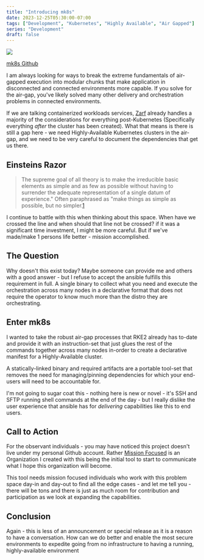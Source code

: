 ```yaml
---
title: "Introducing mk8s"
date: 2023-12-25T05:30:00-07:00
tags: ["Development", "Kubernetes", "Highly Available", "Air Gapped"]
series: "Development"
draft: false
---
```


![](/images/mk8s-preview.jpeg)

[mk8s Github](https://github.com/mission-focused/mk8s)

I am always looking for ways to break the extreme fundamentals of air-gapped execution into modular chunks that make application in disconnected and connected environments more capable. If you solve for the air-gap, you've likely solved many other delivery and orchestration problems in connected environments.

If we are talking containerized workloads services, [Zarf](zarf.dev) already handles a majority of the considerations for everything post-Kubernetes (Specifically everything _after_ the cluster has been created). What that means is there is still a gap here - we need Highly-Available Kubernetes clusters in the air-gap, and we need to be very careful to document the dependencies that get us there.

## Einsteins Razor

> The supreme goal of all theory is to make the irreducible basic elements as simple and as few as possible without having to surrender the adequate representation of a single datum of experience." Often paraphrased as "make things as simple as possible, but no simpler.[1](https://en.wikipedia.org/wiki/Philosophical_razor#:~:text=Einstein's%20razor%3A%20%22The%20supreme%20goal,possible%2C%20but%20no%20simpler.%22)

I continue to battle with this when thinking about this space. When have we crossed the line and when should that line not be crossed? if it was a significant time investment, I might be more careful. But if we've made/make 1 persons life better - mission accomplished.

## The Question

Why doesn't this exist today? Maybe someone can provide me and others with a good answer - but I refuse to accept the ansible fulfills this requirement in full. A single binary to collect what you need and execute the orchestration across many nodes in a declarative format that does not require the operator to know much more than the distro they are orchestrating.

## Enter mk8s

I wanted to take the robust air-gap processes that RKE2 already has to-date and provide it with an instruction-set that just glues the rest of the commands together across many nodes in-order to create a declarative manifest for a Highly-Available cluster.

A statically-linked binary and required artifacts are a portable tool-set that removes the need for managing/pinning dependencies for which your end-users will need to be accountable for. 

I'm not going to sugar coat this - nothing here is new or novel - it's SSH and SFTP running shell commands at the end of the day - but I really dislike the user experience that ansible has for _delivering_ capabilities like this to end users. 

## Call to Action

For the observant individuals - you may have noticed this project doesn't live under my personal Github account. Rather [Mission Focused](https://github.com/mission-focused) is an Organization I created with this being the initial tool to start to communicate what I hope this organization will become. 

This tool needs mission focused individuals who work with this problem space day-in and day-out to find all the edge cases - and let me tell you - there will be tons and there is just as much room for contribution and participation as we look at expanding the capabilities. 

## Conclusion

Again - this is less of an announcement or special release as it is a reason to have a conversation. How can we do better and enable the most secure environments to expedite going from no infrastructure to having a running, highly-available environment 
